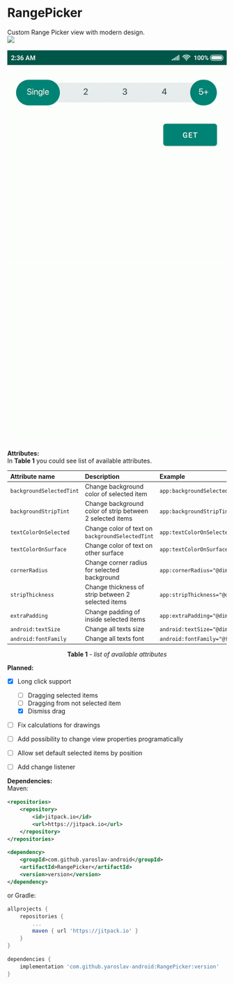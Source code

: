# RangePicker
Custom Range Picker view with modern design.</br> [![](https://jitpack.io/v/yaroslav-android/RangePicker.svg)](https://jitpack.io/#yaroslav-android/RangePicker)
<p align="center">
	<kbd>
 		<img src="https://github.com/yaroslav-android/RangePicker/blob/master/assets/ezgif.com-video-to-gif.gif" alt="preview"/>
	</kbd>
</p>

**Attributes:**</br>
In **Table 1** you could see list of available attributes.

| Attribute name          | Description                                               | Example                                           |
| :---------------------- |:--------------------------------------------------------- | :------------------------------------------------ |
| `backgroundSelectedTint`| Change background color of selected item                  | `app:backgroundSelectedTint="@color/colorPrimary"`|
| `backgroundStripTint`   | Change background color of strip between 2 selected items | `app:backgroundStripTint="@color/colorPrimary"`   | 
| `textColorOnSelected`   | Change color of text on `backgroundSelectedTint`          |  `app:textColorOnSelected="@color/colorPrimary"`  | 
| `textColorOnSurface`    | Change color of text on other surface                     |  `app:textColorOnSurface="@color/colorPrimary"`   | 
| `cornerRadius`          | Change corner radius for selected background              |  `app:cornerRadius="@dimen/some_value"`           | 
| `stripThickness`        | Change thickness of strip between 2 selected items        |  `app:stripThickness="@dimen/some_value"`         | 
| `extraPadding`          | Change padding of inside selected items                   |  `app:extraPadding="@dimen/some_value"`           | 
| `android:textSize`      | Change all texts size                                     |  `android:textSize="@dimen/some_value"`           | 
| `android:fontFamily`    | Change all texts font                                     |  `android:fontFamily="@font/sone_font"`           | 

<p align="center"> <b>Table 1</b> - <i>list of available attributes</i></p>

**Planned:**
- [x] Long click support 
    - [ ] Dragging selected items
    - [ ] Dragging from not selected item
    - [x] Dismiss drag
- [ ] Fix calculations for drawings
- [ ] Add possibility to change view properties programatically
- [ ] Allow set default selected items by position
- [ ] Add change listener


**Dependencies:**</br>
Maven:
```xml
<repositories>
    <repository>
        <id>jitpack.io</id>
        <url>https://jitpack.io</url>
    </repository>
</repositories>
```

```xml
<dependency>
    <groupId>com.github.yaroslav-android</groupId>
    <artifactId>RangePicker</artifactId>
    <version>version</version>
</dependency>
```

or Gradle:
```groovy
allprojects {
    repositories {
        ...
        maven { url 'https://jitpack.io' }
    }
}

```
```groovy
dependencies {
    implementation 'com.github.yaroslav-android:RangePicker:version'
}
``` 
